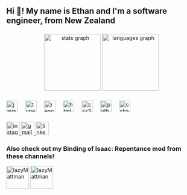 <h2 align="left">Hi 👋! My name is Ethan and I'm a software engineer, from New Zealand</h2>

###

<div align="center">
  <img src="https://github-readme-stats.vercel.app/api?username=ethandfmacleod&hide_title=false&hide_rank=false&show_icons=true&include_all_commits=true&count_private=true&disable_animations=false&theme=dracula&locale=en&hide_border=false" height="150" alt="stats graph"  />
  <img src="https://github-readme-stats.vercel.app/api/top-langs?username=ethandfmacleod&locale=en&hide_title=false&layout=compact&card_width=320&langs_count=5&theme=dracula&hide_border=false" height="150" alt="languages graph"  />
</div>

###

<div align="left">
  <img src="https://cdn.jsdelivr.net/gh/devicons/devicon/icons/javascript/javascript-original.svg" height="30" alt="javascript logo"  />
  <img width="12" />
  <img src="https://cdn.jsdelivr.net/gh/devicons/devicon/icons/typescript/typescript-original.svg" height="30" alt="typescript logo"  />
  <img width="12" />
  <img src="https://cdn.jsdelivr.net/gh/devicons/devicon/icons/react/react-original.svg" height="30" alt="react logo"  />
  <img width="12" />
  <img src="https://cdn.jsdelivr.net/gh/devicons/devicon/icons/html5/html5-original.svg" height="30" alt="html5 logo"  />
  <img width="12" />
  <img src="https://cdn.jsdelivr.net/gh/devicons/devicon/icons/css3/css3-original.svg" height="30" alt="css3 logo"  />
  <img width="12" />
  <img src="https://cdn.jsdelivr.net/gh/devicons/devicon/icons/python/python-original.svg" height="30" alt="python logo"  />
  <img width="12" />
  <img src="https://cdn.jsdelivr.net/gh/devicons/devicon/icons/csharp/csharp-original.svg" height="30" alt="csharp logo"  />
</div>

###

<div align="left">
  <a href="https://www.instagram.com/ethandavidfrancis/" stlyes="text-decoration: none;">
  <img src="https://img.shields.io/static/v1?message=Instagram&logo=instagram&label=&color=E4405F&logoColor=white&labelColor=&style=for-the-badge" height="35" alt="instagram logo"  />
    </a>
  <a href="mailto:ethandavidfrancis@gmail.com" stlyes="text-decoration: none;">
  <img src="https://img.shields.io/static/v1?message=Gmail&logo=gmail&label=&color=D14836&logoColor=white&labelColor=&style=for-the-badge" height="35" alt="gmail logo"  />
    </a>
  <a href="https://www.linkedin.com/in/macleod-ethan/" stlyes="text-decoration: none;">
  <img src="https://img.shields.io/static/v1?message=LinkedIn&logo=linkedin&label=&color=0077B5&logoColor=white&labelColor=&style=for-the-badge" height="35" alt="linkedin logo"  />
    </a>
</div>

###

<h3 align="left">Also check out my Binding of Isaac: Repentance mod from these channels!</h3>
<p align="left">
  <a href="https://www.youtube.com/watch?v=enXsD2pn4Fw&ab_channel=LazyMattman" target="blank"><img align="center" src="https://yt3.googleusercontent.com/UdxXxE4am-_qFJvOqZSyZfcS5b3XneCD0BzuETunuTtDQPjeYijRReEtBYmuPRsuJY5ywGyd=s176-c-k-c0x00ffffff-no-rj" alt="lazyMattman" height="60" width="60" styles="margin-right: 10px;"/></a>
  <a href="https://www.youtube.com/watch?v=EV8JlktQMJE&ab_channel=Socko" target="blank"><img align="center" src="https://yt3.googleusercontent.com/W4XMENtpeGEI00Jy3S1gyZ6Weamfz2j-fTaV41wLctkxkanHVaa9S9JJ4knB4AB3_hIsVSUrCA=s176-c-k-c0x00ffffff-no-rj" alt="lazyMattman" height="60" width="60" /></a>
</p>
